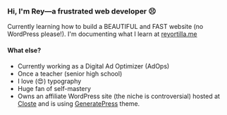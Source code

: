 ### Hi, I'm Rey—a frustrated web developer 😣	

Currently learning how to build a BEAUTIFUL and FAST website (no WordPress please!). I'm documenting what I learn at [reyortilla.me](https://reyortilla.me)

#### What else?
* Currently working as a Digital Ad Optimizer (AdOps)
* Once a teacher (senior high school)
* I love (😍) typography
* Huge fan of self-mastery
* Owns an affiliate WordPress site (the niche is controversial) hosted at [Closte](https://closte.com/) and is using [GeneratePress](https://github.com/tomusborne/GeneratePress) theme.

<!--
**reyortilla/reyortilla** is a ✨ _special_ ✨ repository because its `README.md` (this file) appears on your GitHub profile.

Here are some ideas to get you started:

- 🔭 I’m currently working on ...
- 🌱 I’m currently learning ...
- 👯 I’m looking to collaborate on ...
- 🤔 I’m looking for help with ...
- 💬 Ask me about ...
- 📫 How to reach me: ...
- 😄 Pronouns: ...
- ⚡ Fun fact: ...
-->

